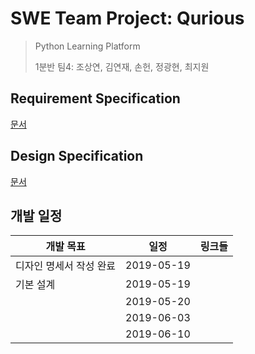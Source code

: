 # SWE Team Project: Qurious

> Python Learning Platform
> 
> 1분반 팀4: 조상연, 김연재, 손헌, 정광현, 최지원
> 

## Requirement Specification
[문서](https://github.com/skkuse/2019spring_01class_team4/docs)

## Design Specification
[문서](https://github.com/skkuse/2019spring_01class_team4/docs)


## 개발 일정

| 개발 목표                         | 일정               | 링크들 |
|--------------------------------|----------------------|--------|
| 디자인 명세서 작성 완료   | 2019-05-19 |        |
| 기본 설계  | 2019-05-19 |        |
|  | 2019-05-20 |      |
|  | 2019-06-03 |      |
|  | 2019-06-10 |      |

